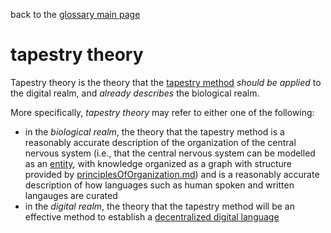 back to the [glossary main page](https://github.com/wds4/tapestry-protocol/blob/main/glossary/README.md)

tapestry theory
=====

Tapestry theory is the theory that the [tapestry method](tapestryMethod.md) *should be applied* to the digital realm, and *already describes* the biological realm.

More specifically, *tapestry theory* may refer to either one of the following:
- in the *biological realm*, the theory that the tapestry method is a reasonably accurate description of the organization of the central nervous system (i.e., that the central nervous system can be modelled as an [entity](entity.md), with knowledge organized as a graph with structure provided by [principlesOfOrganization.md](principlesOfOrganization.md)) and is a reasonably accurate description of how languages such as human spoken and written langauges are curated
- in the *digital realm*, the theory that the tapestry method will be an effective method to establish a [decentralized digital language](decentralizedLanguage.md)


